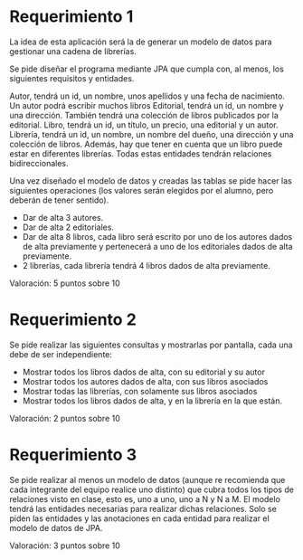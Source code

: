 # Requerimiento 1

La idea de esta aplicación será la de generar un modelo de datos para gestionar una cadena de librerías.

Se pide diseñar el programa mediante JPA que cumpla con, al menos, los siguientes requisitos y entidades.

Autor, tendrá un id, un nombre, unos apellidos y una fecha de nacimiento. Un autor podrá escribir muchos libros
Editorial, tendrá un id, un nombre y una dirección. También tendrá una colección de libros publicados por la editorial.
Libro, tendrá un id, un título, un precio, una editorial y un autor.
Librería, tendrá un id, un nombre, un nombre del dueño, una dirección y una colección de libros. Además, hay que tener en cuenta que un libro puede estar en diferentes librerías.
Todas estas entidades tendrán relaciones bidireccionales.

Una vez diseñado el modelo de datos y creadas las tablas se pide hacer las siguientes operaciones (los valores serán elegidos por el alumno, pero deberán de tener sentido).

- Dar de alta 3 autores.
- Dar de alta 2 editoriales.
- Dar de alta 8 libros, cada libro será escrito por uno de los autores dados de alta previamente y pertenecerá a uno de los editoriales dados de alta previamente.
- 2 librerías, cada librería tendrá 4 libros dados de alta previamente.

Valoración: 5 puntos sobre 10

# Requerimiento 2

Se pide realizar las siguientes consultas y mostrarlas por pantalla, cada una debe de ser independiente:

- Mostrar todos los libros dados de alta, con su editorial y su autor
- Mostrar todos los autores dados de alta, con sus libros asociados
- Mostrar todas las librerías, con solamente sus libros asociados
- Mostrar todos los libros dados de alta, y en la librería en la que están.

Valoración: 2 puntos sobre 10

# Requerimiento 3

Se pide realizar al menos un modelo de datos (aunque re recomienda que cada integrante del equipo realice uno distinto) que cubra todos los tipos de relaciones visto en clase, esto es, uno a uno, uno a N y N a M. El modelo tendrá las entidades necesarias para realizar dichas relaciones. Solo se piden las entidades y las anotaciones en cada entidad para realizar el modelo de datos de JPA.

Valoración: 3 puntos sobre 10
